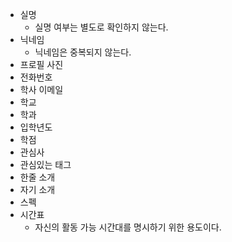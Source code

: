 - 실명
	- 실명 여부는 별도로 확인하지 않는다.
- 닉네임
	- 닉네임은 중복되지 않는다.
- 프로필 사진
- 전화번호
- 학사 이메일
- 학교
- 학과
- 입학년도
- 학점
- 관심사
- 관심있는 태그
- 한줄 소개
- 자기 소개
- 스펙
- 시간표
	- 자신의 활동 가능 시간대를 명시하기 위한 용도이다.
